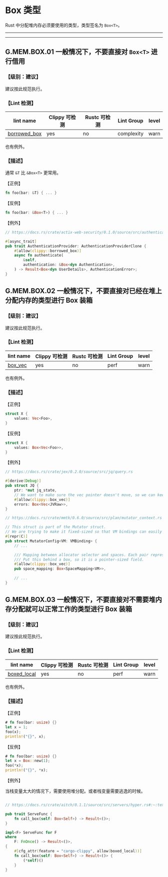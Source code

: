 # Box 类型

Rust 中分配堆内存必须要使用的类型，类型签名为 `Box<T>`。

---
<!-- toc -->
---


## G.MEM.BOX.01  一般情况下，不要直接对 `Box<T>` 进行借用

### 【级别：建议】

建议按此规范执行。

### 【Lint 检测】

| lint name | Clippy 可检测 | Rustc 可检测 | Lint Group | level |
| ------ | ---- | --------- | ------ | ------ | 
| [borrowed_box](https://rust-lang.github.io/rust-clippy/master/#borrowed_box) | yes| no | complexity | warn |

也有例外。

### 【描述】

通常 `&T` 比 `&Box<T>` 更常用。

【正例】

```rust
fn foo(bar: &T) { ... }
```

【反例】

```rust
fn foo(bar: &Box<T>) { ... }
```

【例外】

```rust
// https://docs.rs/crate/actix-web-security/0.1.0/source/src/authentication/scheme/authentication_provider.rs

#[async_trait]
pub trait AuthenticationProvider: AuthenticationProviderClone {
    #[allow(clippy::borrowed_box)]
    async fn authenticate(
        &self,
        authentication: &Box<dyn Authentication>,
    ) -> Result<Box<dyn UserDetails>, AuthenticationError>;
}
```


## G.MEM.BOX.02  一般情况下，不要直接对已经在堆上分配内存的类型进行 Box 装箱

### 【级别：建议】

建议按此规范执行。

### 【Lint 检测】

| lint name | Clippy 可检测 | Rustc 可检测 | Lint Group | level |
| ------ | ---- | --------- | ------ | ------ | 
| [box_vec](https://rust-lang.github.io/rust-clippy/master/#box_vec) | yes| no | perf | warn |


也有例外。

### 【描述】


【正例】

```rust
struct X {
    values: Vec<Foo>,
}
```

【反例】

```rust
struct X {
    values: Box<Vec<Foo>>,
}
```

【例外】

```rust
// https://docs.rs/crate/jex/0.2.0/source/src/jq/query.rs

#[derive(Debug)]
pub struct JQ {
    ptr: *mut jq_state,
    // We want to make sure the vec pointer doesn't move, so we can keep pushing to it.
    #[allow(clippy::box_vec)]
    errors: Box<Vec<JVRaw>>,
}

// https://docs.rs/crate/mmtk/0.6.0/source/src/plan/mutator_context.rs

// This struct is part of the Mutator struct.
// We are trying to make it fixed-sized so that VM bindings can easily define a Mutator type to have the exact same layout as our Mutator struct.
#[repr(C)]
pub struct MutatorConfig<VM: VMBinding> {
    // ...

    /// Mapping between allocator selector and spaces. Each pair represents a mapping.
    /// Put this behind a box, so it is a pointer-sized field.
    #[allow(clippy::box_vec)]
    pub space_mapping: Box<SpaceMapping<VM>>,
  
    // ...
}
```


## G.MEM.BOX.03  一般情况下，不要直接对不需要堆内存分配就可以正常工作的类型进行 Box 装箱

### 【级别：建议】

建议按此规范执行。

### 【Lint 检测】

| lint name | Clippy 可检测 | Rustc 可检测 | Lint Group | level |
| ------ | ---- | --------- | ------ | ------ | 
| [boxed_local ](https://rust-lang.github.io/rust-clippy/master/#boxed_local ) | yes| no | perf | warn |

也有例外。

### 【描述】


【正例】

```rust
# fn foo(bar: usize) {}
let x = 1;
foo(x);
println!("{}", x);
```

【反例】

```rust
# fn foo(bar: usize) {}
let x = Box::new(1);
foo(*x);
println!("{}", *x);
```

【例外】

当栈变量太大的情况下，需要使用堆分配。或者栈变量需要逃逸的时候。

```rust

// https://docs.rs/crate/aitch/0.1.1/source/src/servers/hyper.rs#:~:text=clippy%3a%3aboxed_local

pub trait ServeFunc {
    fn call_box(self: Box<Self>) -> Result<()>;
}

impl<F> ServeFunc for F
where
    F: FnOnce() -> Result<()>,
{
    #[cfg_attr(feature = "cargo-clippy", allow(boxed_local))]
    fn call_box(self: Box<Self>) -> Result<()> {
        (*self)()
    }
}
```


